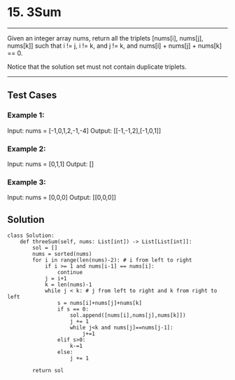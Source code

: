 # 15. 3Sum

---

Given an integer array nums, return all the triplets [nums[i], nums[j], nums[k]] such that i != j, i != k, and j != k, and nums[i] + nums[j] + nums[k] == 0.

Notice that the solution set must not contain duplicate triplets.

---
## Test Cases 

### Example 1:

Input: nums = [-1,0,1,2,-1,-4]
Output: [[-1,-1,2],[-1,0,1]]

### Example 2:

Input: nums = [0,1,1]
Output: []

### Example 3:

Input: nums = [0,0,0]
Output: [[0,0,0]]

## Solution

```
class Solution:
    def threeSum(self, nums: List[int]) -> List[List[int]]:
        sol = []
        nums = sorted(nums)
        for i in range(len(nums)-2): # i from left to right
            if i >= 1 and nums[i-1] == nums[i]:
                continue
            j = i+1
            k = len(nums)-1
            while j < k: # j from left to right and k from right to left
                s = nums[i]+nums[j]+nums[k]
                if s == 0:
                    sol.append([nums[i],nums[j],nums[k]])
                    j += 1
                    while j<k and nums[j]==nums[j-1]:
                        j+=1
                elif s>0:
                    k-=1
                else:
                    j += 1
                
        return sol